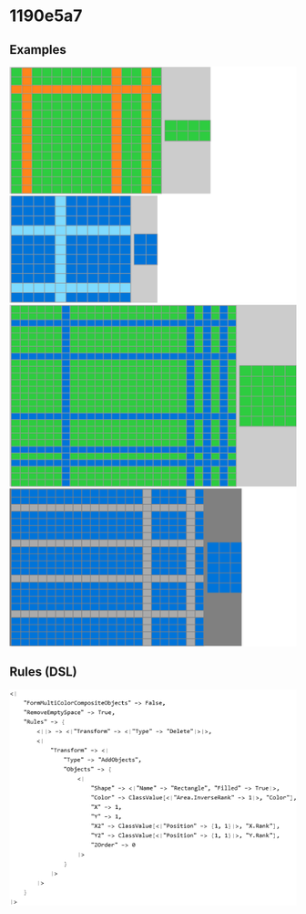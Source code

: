 # 1190e5a7

## Examples

![ARC examples for 1190e5a7](examples.png?raw=true)

## Rules (DSL)

![DSL rules for 1190e5a7](rules.png?raw=true)

